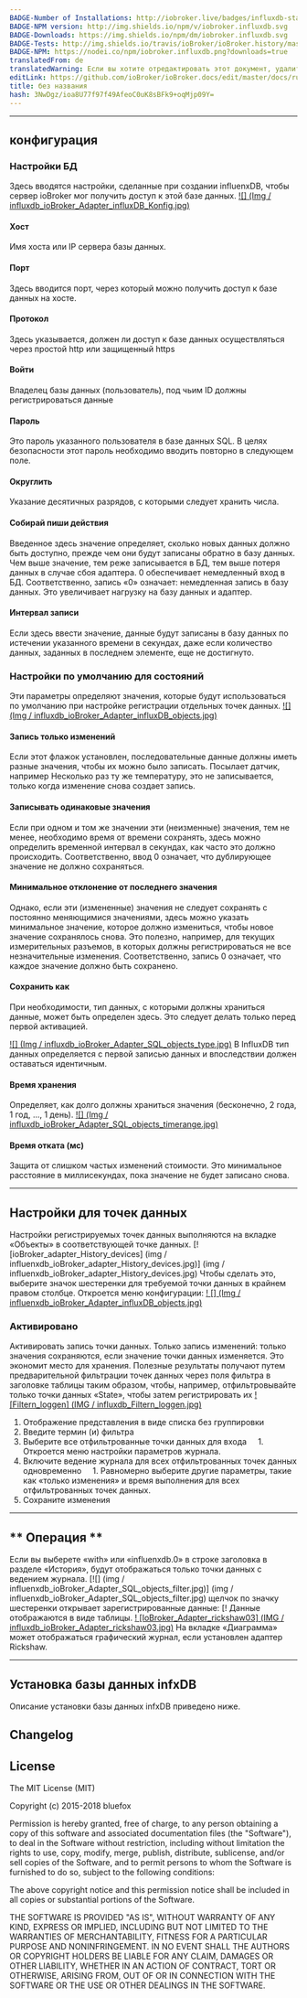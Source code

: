 ```yaml
---
BADGE-Number of Installations: http://iobroker.live/badges/influxdb-stable.svg
BADGE-NPM version: http://img.shields.io/npm/v/iobroker.influxdb.svg
BADGE-Downloads: https://img.shields.io/npm/dm/iobroker.influxdb.svg
BADGE-Tests: http://img.shields.io/travis/ioBroker/ioBroker.history/master.svg
BADGE-NPM: https://nodei.co/npm/iobroker.influxdb.png?downloads=true
translatedFrom: de
translatedWarning: Если вы хотите отредактировать этот документ, удалите поле «translatedFrom», в противном случае этот документ будет снова автоматически переведен
editLink: https://github.com/ioBroker/ioBroker.docs/edit/master/docs/ru/adapterref/iobroker.influxdb/README.md
title: без названия
hash: 3NwDgz/ioa8U77f97f49AfeoC0uK8sBFk9+oqMjp09Y=
---
```

* * *

## <span id="Konfiguration">конфигурация</span>
### <span id="Storage-Einstellungen">Настройки БД</span>
Здесь вводятся настройки, сделанные при создании influenxDB, чтобы сервер ioBroker мог получить доступ к этой базе данных. [![] (Img / influxdb_ioBroker_Adapter_influxDB_Konfig.jpg)](../../../de/adapterref/iobroker.influxdb/img/influxdb_ioBroker_Adapter_influxDB_Konfig.jpg)

#### Хост
Имя хоста или IP сервера базы данных.

#### Порт
Здесь вводится порт, через который можно получить доступ к базе данных на хосте.

#### Протокол
Здесь указывается, должен ли доступ к базе данных осуществляться через простой http или защищенный https

#### Войти
Владелец базы данных (пользователь), под чьим ID должны регистрироваться данные

#### Пароль
Это пароль указанного пользователя в базе данных SQL. В целях безопасности этот пароль необходимо вводить повторно в следующем поле.

#### Округлить
Указание десятичных разрядов, с которыми следует хранить числа.

#### Собирай пиши действия
Введенное здесь значение определяет, сколько новых данных должно быть доступно, прежде чем они будут записаны обратно в базу данных. Чем выше значение, тем реже записывается в БД, тем выше потеря данных в случае сбоя адаптера. 0 обеспечивает немедленный вход в БД. Соответственно, запись «0» означает: немедленная запись в базу данных. Это увеличивает нагрузку на базу данных и адаптер.

#### Интервал записи
Если здесь ввести значение, данные будут записаны в базу данных по истечении указанного времени в секундах, даже если количество данных, заданных в последнем элементе, еще не достигнуто.

### <span id="Default_Einstellungen_fuer_Zustaende">Настройки по умолчанию для состояний</span>
Эти параметры определяют значения, которые будут использоваться по умолчанию при настройке регистрации отдельных точек данных. [![] (Img / influxdb_ioBroker_Adapter_influxDB_objects.jpg)](../../../de/adapterref/iobroker.influxdb/img/influxdb_ioBroker_Adapter_influxDB_objects.jpg)

#### Запись только изменений
Если этот флажок установлен, последовательные данные должны иметь разные значения, чтобы их можно было записать. Посылает датчик, например Несколько раз ту же температуру, это не записывается, только когда изменение снова создает запись.

#### Записывать одинаковые значения
Если при одном и том же значении эти (неизменные) значения, тем не менее, необходимо время от времени сохранять, здесь можно определить временной интервал в секундах, как часто это должно происходить. Соответственно, ввод 0 означает, что дублирующее значение не должно сохраняться.

#### Минимальное отклонение от последнего значения
Однако, если эти (измененные) значения не следует сохранять с постоянно меняющимися значениями, здесь можно указать минимальное значение, которое должно измениться, чтобы новое значение сохранялось снова. Это полезно, например, для текущих измерительных разъемов, в которых должны регистрироваться не все незначительные изменения. Соответственно, запись 0 означает, что каждое значение должно быть сохранено.

#### Сохранить как
При необходимости, тип данных, с которыми должны храниться данные, может быть определен здесь. Это следует делать только перед первой активацией.

[![] (Img / influxdb_ioBroker_Adapter_SQL_objects_type.jpg)](../../../de/adapterref/iobroker.influxdb/img/iinfluxdb_oBroker_Adapter_SQL_objects_type.jpg) В InfluxDB тип данных определяется с первой записью данных и впоследствии должен оставаться идентичным.

#### Время хранения
Определяет, как долго должны храниться значения (бесконечно, 2 года, 1 год, ..., 1 день). [![] (Img / influxdb_ioBroker_Adapter_SQL_objects_timerange.jpg)](../../../de/adapterref/iobroker.influxdb/img/influxdb_ioBroker_Adapter_SQL_objects_timerange.jpg)

#### Время отката (мс)
Защита от слишком частых изменений стоимости. Это минимальное расстояние в миллисекундах, пока значение не будет записано снова.

* * *

## <span id="Einstellungen_fuer_Datenpunkte">Настройки для точек данных</span>
Настройки регистрируемых точек данных выполняются на вкладке «Объекты» в соответствующей точке данных. [![ioBroker_adapter_History_devices] (img / influenxdb_ioBroker_adapter_History_devices.jpg)] (img / influenxdb_ioBroker_adapter_History_devices.jpg) Чтобы сделать это, выберите значок шестеренки для требуемой точки данных в крайнем правом столбце. Откроется меню конфигурации: [! [] (Img / influenxdb_ioBroker_Adapter_influxDB_objects.jpg)](../../../de/adapterref/iobroker.influxdb/img/influxdb_ioBroker_Adapter_influxDB_objects.jpg)

### <span id="Aktiviert">Активировано</span>
Активировать запись точки данных. Только запись изменений: только значения сохраняются, если значение точки данных изменяется. Это экономит место для хранения. Полезные результаты получают путем предварительной фильтрации точек данных через поля фильтра в заголовке таблицы таким образом, чтобы, например, отфильтровывайте только точки данных «State», чтобы затем регистрировать их [![Filtern_loggen] (IMG / influxdb_Filtern_loggen.jpg)](../../../de/adapterref/iobroker.influxdb/img/Filtern_loggen.jpg)

1. Отображение представления в виде списка без группировки
2. Введите термин (и) фильтра
3. Выберите все отфильтрованные точки данных для входа
    1. Откроется меню настройки параметров журнала.
4. Включите ведение журнала для всех отфильтрованных точек данных одновременно
    1. Равномерно выберите другие параметры, такие как «только изменения» и время выполнения для всех отфильтрованных точек данных.
5. Сохраните изменения

* * *

## <span id="Bedienung">** Операция **</span>
Если вы выберете «with» или «influenxdb.0» в строке заголовка в разделе «История», будут отображаться только точки данных с ведением журнала. [![] (img / influenxdb_ioBroker_Adapter_SQL_objects_filter.jpg)] (img / influenxdb_ioBroker_Adapter_SQL_objects_filter.jpg) щелчок по значку шестеренки открывает зарегистрированные данные: [! Данные отображаются в виде таблицы. [! [IoBroker_Adapter_rickshaw03] (IMG / influxdb_ioBroker_Adapter_rickshaw03.jpg)](../../../de/adapterref/iobroker.influxdb/img/influxdb_ioBroker_Adapter_rickshaw03.jpg) На вкладке «Диаграмма» может отображаться графический журнал, если установлен адаптер Rickshaw.

* * *

## Установка базы данных infxDB
Описание установки базы данных infxDB приведено ниже.

## Changelog

## License

The MIT License (MIT)

Copyright (c) 2015-2018 bluefox

Permission is hereby granted, free of charge, to any person obtaining a copy
of this software and associated documentation files (the "Software"), to deal
in the Software without restriction, including without limitation the rights
to use, copy, modify, merge, publish, distribute, sublicense, and/or sell
copies of the Software, and to permit persons to whom the Software is
furnished to do so, subject to the following conditions:

The above copyright notice and this permission notice shall be included in
all copies or substantial portions of the Software.

THE SOFTWARE IS PROVIDED "AS IS", WITHOUT WARRANTY OF ANY KIND, EXPRESS OR
IMPLIED, INCLUDING BUT NOT LIMITED TO THE WARRANTIES OF MERCHANTABILITY,
FITNESS FOR A PARTICULAR PURPOSE AND NONINFRINGEMENT. IN NO EVENT SHALL THE
AUTHORS OR COPYRIGHT HOLDERS BE LIABLE FOR ANY CLAIM, DAMAGES OR OTHER
LIABILITY, WHETHER IN AN ACTION OF CONTRACT, TORT OR OTHERWISE, ARISING FROM,
OUT OF OR IN CONNECTION WITH THE SOFTWARE OR THE USE OR OTHER DEALINGS IN
THE SOFTWARE.

